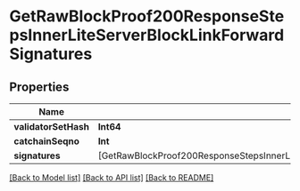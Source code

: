 # GetRawBlockProof200ResponseStepsInnerLiteServerBlockLinkForwardSignatures

## Properties
Name | Type | Description | Notes
------------ | ------------- | ------------- | -------------
**validatorSetHash** | **Int64** |  | 
**catchainSeqno** | **Int** |  | 
**signatures** | [GetRawBlockProof200ResponseStepsInnerLiteServerBlockLinkForwardSignaturesSignaturesInner] |  | 

[[Back to Model list]](../README.md#documentation-for-models) [[Back to API list]](../README.md#documentation-for-api-endpoints) [[Back to README]](../README.md)


